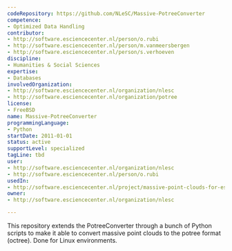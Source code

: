 ```yaml
---
codeRepository: https://github.com/NLeSC/Massive-PotreeConverter
competence:
- Optimized Data Handling
contributor:
- http://software.esciencecenter.nl/person/o.rubi
- http://software.esciencecenter.nl/person/m.vanmeersbergen
- http://software.esciencecenter.nl/person/s.verhoeven
discipline:
- Humanities & Social Sciences
expertise:
- Databases
involvedOrganization:
- http://software.esciencecenter.nl/organization/nlesc
- http://software.esciencecenter.nl/organization/potree
license:
- FreeBSD
name: Massive-PotreeConverter
programmingLanguage:
- Python
startDate: 2011-01-01
status: active
supportLevel: specialized
tagLine: tbd
user:
- http://software.esciencecenter.nl/organization/nlesc
- http://software.esciencecenter.nl/person/o.rubi
usedIn:
- http://software.esciencecenter.nl/project/massive-point-clouds-for-esciences
owner: 
- http://software.esciencecenter.nl/organization/nlesc

---
```

This repository extends the PotreeConverter through a bunch of Python scripts to make it able to convert massive point clouds to the potree format (octree). Done for Linux environments.